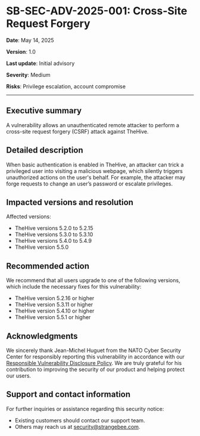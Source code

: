 # SB-SEC-ADV-2025-001: Cross-Site Request Forgery

**Date**: May 14, 2025

**Version**: 1.0

**Last update**: Initial advisory

**Severity**: Medium

**Risks**: Privilege escalation, account compromise

---

## Executive summary

A vulnerability allows an unauthenticated remote attacker to perform a cross-site request forgery (CSRF) attack against TheHive.

## Detailed description

When basic authentication is enabled in TheHive, an attacker can trick a privileged user into visiting a malicious
webpage, which silently triggers unauthorized actions on the user's behalf. For example, the attacker may forge requests to change an user’s password or escalate privileges.

## Impacted versions and resolution

Affected versions:

* TheHive versions 5.2.0 to 5.2.15
* TheHive versions 5.3.0 to 5.3.10
* TheHive versions 5.4.0 to 5.4.9
* TheHive version 5.5.0

## Recommended action

We recommend that all users upgrade to one of the following versions, which include the necessary fixes for this vulnerability:

* TheHive version 5.2.16 or higher
* TheHive version 5.3.11 or higher
* TheHive version 5.4.10 or higher
* TheHive version 5.5.1 or higher

## Acknowledgments

We sincerely thank Jean-Michel Huguet from the NATO Cyber Security Center for responsibly reporting this
vulnerability in accordance with our [Responsible Vulnerability Disclosure Policy](https://github.com/StrangeBeeCorp/Security/blob/main/Policies/Vulnerability%20Disclosure%20policy.md). We are truly grateful for his contribution to improving the security of our product and helping protect our users.

## Support and contact information

For further inquiries or assistance regarding this security notice:

* Existing customers should contact our support team.
* Others may reach us at security@strangebee.com.